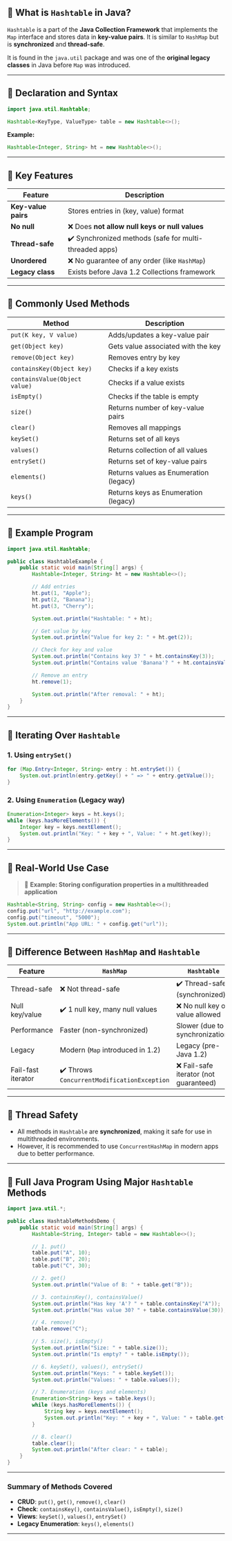  

## 🔹 What is `Hashtable` in Java?

`Hashtable` is a part of the **Java Collection Framework** that implements the `Map` interface and stores data in **key-value pairs**. It is similar to `HashMap` but is **synchronized** and **thread-safe**.

It is found in the `java.util` package and was one of the **original legacy classes** in Java before `Map` was introduced.

---

## 🔹 Declaration and Syntax

```java
import java.util.Hashtable;

Hashtable<KeyType, ValueType> table = new Hashtable<>();
```

**Example:**

```java
Hashtable<Integer, String> ht = new Hashtable<>();
```

---

## 🔹 Key Features

| Feature             | Description                                            |
| ------------------- | ------------------------------------------------------ |
| **Key-value pairs** | Stores entries in (key, value) format                  |
| **No null**         | ❌ Does **not allow null keys or null values**          |
| **Thread-safe**     | ✔️ Synchronized methods (safe for multi-threaded apps) |
| **Unordered**       | ❌ No guarantee of any order (like `HashMap`)           |
| **Legacy class**    | Exists before Java 1.2 Collections framework           |

---

## 🔹 Commonly Used Methods

| Method                        | Description                            |
| ----------------------------- | -------------------------------------- |
| `put(K key, V value)`         | Adds/updates a key-value pair          |
| `get(Object key)`             | Gets value associated with the key     |
| `remove(Object key)`          | Removes entry by key                   |
| `containsKey(Object key)`     | Checks if a key exists                 |
| `containsValue(Object value)` | Checks if a value exists               |
| `isEmpty()`                   | Checks if the table is empty           |
| `size()`                      | Returns number of key-value pairs      |
| `clear()`                     | Removes all mappings                   |
| `keySet()`                    | Returns set of all keys                |
| `values()`                    | Returns collection of all values       |
| `entrySet()`                  | Returns set of key-value pairs         |
| `elements()`                  | Returns values as Enumeration (legacy) |
| `keys()`                      | Returns keys as Enumeration (legacy)   |

---

## 🔹 Example Program

```java
import java.util.Hashtable;

public class HashtableExample {
    public static void main(String[] args) {
        Hashtable<Integer, String> ht = new Hashtable<>();

        // Add entries
        ht.put(1, "Apple");
        ht.put(2, "Banana");
        ht.put(3, "Cherry");

        System.out.println("Hashtable: " + ht);

        // Get value by key
        System.out.println("Value for key 2: " + ht.get(2));

        // Check for key and value
        System.out.println("Contains key 3? " + ht.containsKey(3));
        System.out.println("Contains value 'Banana'? " + ht.containsValue("Banana"));

        // Remove an entry
        ht.remove(1);

        System.out.println("After removal: " + ht);
    }
}
```

---

## 🔹 Iterating Over `Hashtable`

### 1. Using `entrySet()`

```java
for (Map.Entry<Integer, String> entry : ht.entrySet()) {
    System.out.println(entry.getKey() + " => " + entry.getValue());
}
```

### 2. Using `Enumeration` (Legacy way)

```java
Enumeration<Integer> keys = ht.keys();
while (keys.hasMoreElements()) {
    Integer key = keys.nextElement();
    System.out.println("Key: " + key + ", Value: " + ht.get(key));
}
```

---

## 🔹 Real-World Use Case

> 🧾 **Example: Storing configuration properties in a multithreaded application**

```java
Hashtable<String, String> config = new Hashtable<>();
config.put("url", "http://example.com");
config.put("timeout", "5000");
System.out.println("App URL: " + config.get("url"));
```

---

## 🔹 Difference Between `HashMap` and `Hashtable`

| Feature            | `HashMap`                                   | `Hashtable`                           |
| ------------------ | ------------------------------------------- | ------------------------------------- |
| Thread-safe        | ❌ Not thread-safe                           | ✔️ Thread-safe (synchronized)         |
| Null key/value     | ✔️ 1 null key, many null values             | ❌ No null key or value allowed        |
| Performance        | Faster (non-synchronized)                   | Slower (due to synchronization)       |
| Legacy             | Modern (`Map` introduced in 1.2)            | Legacy (pre-Java 1.2)                 |
| Fail-fast iterator | ✔️ Throws `ConcurrentModificationException` | ❌ Fail-safe iterator (not guaranteed) |

---

## 🔹 Thread Safety

* All methods in `Hashtable` are **synchronized**, making it safe for use in multithreaded environments.
* However, it is recommended to use `ConcurrentHashMap` in modern apps due to better performance.

---

## 🔹 Full Java Program Using Major `Hashtable` Methods

```java
import java.util.*;

public class HashtableMethodsDemo {
    public static void main(String[] args) {
        Hashtable<String, Integer> table = new Hashtable<>();

        // 1. put()
        table.put("A", 10);
        table.put("B", 20);
        table.put("C", 30);

        // 2. get()
        System.out.println("Value of B: " + table.get("B"));

        // 3. containsKey(), containsValue()
        System.out.println("Has key 'A'? " + table.containsKey("A"));
        System.out.println("Has value 30? " + table.containsValue(30));

        // 4. remove()
        table.remove("C");

        // 5. size(), isEmpty()
        System.out.println("Size: " + table.size());
        System.out.println("Is empty? " + table.isEmpty());

        // 6. keySet(), values(), entrySet()
        System.out.println("Keys: " + table.keySet());
        System.out.println("Values: " + table.values());

        // 7. Enumeration (keys and elements)
        Enumeration<String> keys = table.keys();
        while (keys.hasMoreElements()) {
            String key = keys.nextElement();
            System.out.println("Key: " + key + ", Value: " + table.get(key));
        }

        // 8. clear()
        table.clear();
        System.out.println("After clear: " + table);
    }
}
```

---

### Summary of Methods Covered

* **CRUD**: `put()`, `get()`, `remove()`, `clear()`
* **Check**: `containsKey()`, `containsValue()`, `isEmpty()`, `size()`
* **Views**: `keySet()`, `values()`, `entrySet()`
* **Legacy Enumeration**: `keys()`, `elements()`

---

